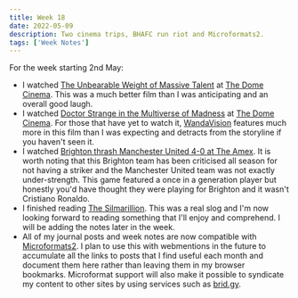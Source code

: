 ```yaml
---
title: Week 18
date: 2022-05-09
description: Two cinema trips, BHAFC run riot and Microformats2.
tags: ['Week Notes']
---
```


For the week starting 2nd May:

- I watched [The Unbearable Weight of Massive Talent](https://www.themoviedb.org/movie/648579-the-unbearable-weight-of-massive-talent) at [The Dome Cinema](https://domecinema.co.uk/DomeCinema.dll/Home). This was a much better film than I was anticipating and an overall good laugh.
- I watched [Doctor Strange in the Multiverse of Madness](https://www.themoviedb.org/movie/453395-doctor-strange-in-the-multiverse-of-madness) at [The Dome Cinema](https://domecinema.co.uk/DomeCinema.dll/Home). For those that have yet to watch it, [WandaVision](https://www.themoviedb.org/tv/85271-wandavision) features much more in this film than I was expecting and detracts from the storyline if you haven't seen it.
- I watched [Brighton thrash Manchester United 4-0 at The Amex](https://www.brightonandhovealbion.com/news/2607677/albion-thrash-united-on-an-amex-occasion-to-remember). It is worth noting that this Brighton team has been criticised all season for not having a striker and the Manchester United team was not exactly under-strength. This game featured a once in a generation player but honestly you'd have thought they were playing for Brighton and it wasn't Cristiano Ronaldo.
- I finished reading [The Silmarillion](/reading/9780547951980/). This was a real slog and I'm now looking forward to reading something that I'll enjoy and comprehend. I will be adding the notes later in the week.
- All of my journal posts and week notes are now compatible with [Microformats2](https://microformats.org/wiki/microformats2#Summary). I plan to use this with webmentions in the future to accumulate all the links to posts that I find useful each month and document them here rather than leaving them in my browser bookmarks. Microformat support will also make it possible to syndicate my content to other sites by using services such as [brid.gy](https://brid.gy).
